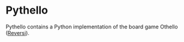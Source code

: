 Pythello
========

Pythello contains a Python implementation of the board game Othello ([Reversi](https://en.wikipedia.org/wiki/Reversi)).
